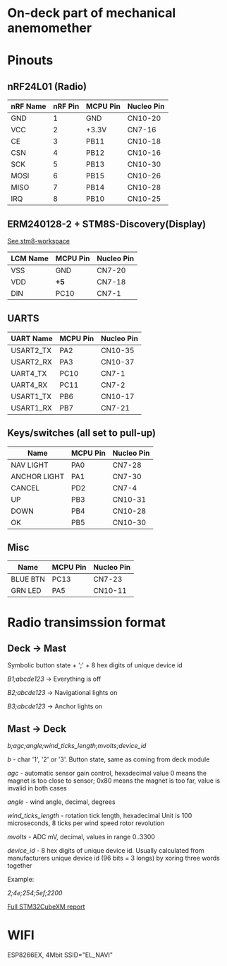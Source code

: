 On-deck part of mechanical anemomether
====


Pinouts
===

nRF24L01 (Radio)
---

|nRF Name | nRF Pin | MCPU Pin | Nucleo Pin |
|---------|---------|----------|------------|
| GND     |       1 | GND      | CN10-20    |
| VCC     |       2 | +3.3V    | CN7-16     |
| CE      |       3 | PB11     | CN10-18    |
| CSN     |       4 | PB12     | CN10-16    |
| SCK     |       5 | PB13     | CN10-30    |
| MOSI    |       6 | PB15     | CN10-26    |
| MISO    |       7 | PB14     | CN10-28    |
| IRQ     |       8 | PB10     | CN10-25    |

ERM240128-2 + STM8S-Discovery(Display)
---

[See stm8-workspace](../stm8-workspace/readme.md)

| LCM Name  | MCPU Pin  | Nucleo Pin     |
|-----------|-----------|----------------|
| VSS       | GND       | CN7-20         |
| VDD       |**+5**     | CN7-18         |
| DIN       | PC10      | CN7-1          |

UARTS
---

| UART Name |  MCPU Pin | Nucleo Pin |
|-----------|-----------|------------|
| USART2_TX |  PA2	    | CN10-35    |
| USART2_RX |  PA3	    | CN10-37    |
| UART4_TX  |  PC10     | CN7-1      |
| UART4_RX  |  PC11     | CN7-2      |
| USART1_TX	|  PB6	    | CN10-17    |
| USART1_RX	|  PB7	    | CN7-21     |

Keys/switches (all set to pull-up)
---
|      Name    |  MCPU Pin | Nucleo Pin |
|--------------|-----------|------------|
| NAV LIGHT    | PA0	   | CN7-28     |
| ANCHOR LIGHT | PA1	   | CN7-30     |
| CANCEL       | PD2	   | CN7-4      |
| UP           | PB3	   | CN10-31    |
| DOWN         | PB4	   | CN10-28    |
| OK           | PB5	   | CN10-30    |

Misc
---
|      Name |  MCPU Pin | Nucleo Pin |
|-----------|-----------|------------|
|  BLUE BTN |  PC13	    | CN7-23     |  
|  GRN LED  |  PA5 	    | CN10-11    |  

Radio transimssion format
====

Deck -> Mast
----
Symbolic button state + ';' + 8 hex digits of unique device id

*B1;abcde123* -> Everything is off

*B2;abcde123* -> Navigational lights on

*B3;abcde123* -> Anchor lights on

Mast -> Deck
----

*b;agc;angle;wind_ticks_length;mvolts;device_id*

*b* - char '1', '2' or '3'. Button state, same as coming from deck module

*agc* - automatic sensor gain control, hexadecimal value
0 means the magnet is too close to sensor; 0x80 means the magnet is too far, value is invalid in both cases

*angle* - wind angle, decimal, degrees

*wind_ticks_length* - rotation tick length, hexadecimal
Unit is 100 microseconds, 8 ticks per wind speed rotor revolution

*mvolts* - ADC mV, decimal, values in range 0..3300

*device_id* - 8 hex digits of unique device id. Usually calculated from
manufacturers unique device id (96 bits = 3 longs)  by xoring three words together

Example:

*2;4e;254;5ef;2200*

[Full STM32CubeXM report](mech_deck_module.pdf)

WIFI
===

ESP8266EX, 4Mbit
SSID="EL_NAVI"
